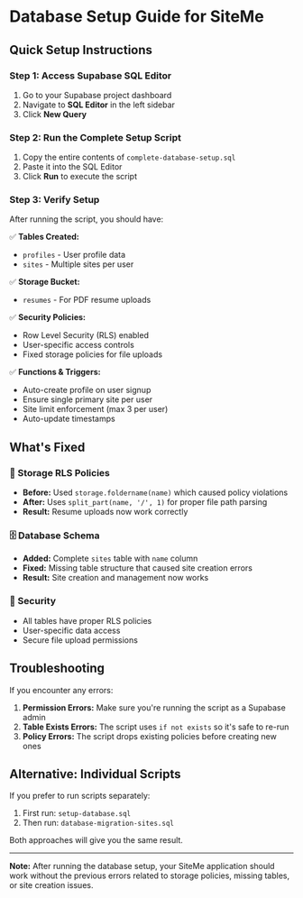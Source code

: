 # Database Setup Guide for SiteMe

## Quick Setup Instructions

### Step 1: Access Supabase SQL Editor

1. Go to your Supabase project dashboard
2. Navigate to **SQL Editor** in the left sidebar
3. Click **New Query**

### Step 2: Run the Complete Setup Script

1. Copy the entire contents of `complete-database-setup.sql`
2. Paste it into the SQL Editor
3. Click **Run** to execute the script

### Step 3: Verify Setup

After running the script, you should have:

✅ **Tables Created:**

- `profiles` - User profile data
- `sites` - Multiple sites per user

✅ **Storage Bucket:**

- `resumes` - For PDF resume uploads

✅ **Security Policies:**

- Row Level Security (RLS) enabled
- User-specific access controls
- Fixed storage policies for file uploads

✅ **Functions & Triggers:**

- Auto-create profile on user signup
- Ensure single primary site per user
- Site limit enforcement (max 3 per user)
- Auto-update timestamps

## What's Fixed

### 🔧 Storage RLS Policies

- **Before:** Used `storage.foldername(name)` which caused policy violations
- **After:** Uses `split_part(name, '/', 1)` for proper file path parsing
- **Result:** Resume uploads now work correctly

### 🗄️ Database Schema

- **Added:** Complete `sites` table with `name` column
- **Fixed:** Missing table structure that caused site creation errors
- **Result:** Site creation and management now works

### 🔐 Security

- All tables have proper RLS policies
- User-specific data access
- Secure file upload permissions

## Troubleshooting

If you encounter any errors:

1. **Permission Errors:** Make sure you're running the script as a Supabase admin
2. **Table Exists Errors:** The script uses `if not exists` so it's safe to re-run
3. **Policy Errors:** The script drops existing policies before creating new ones

## Alternative: Individual Scripts

If you prefer to run scripts separately:

1. First run: `setup-database.sql`
2. Then run: `database-migration-sites.sql`

Both approaches will give you the same result.

---

**Note:** After running the database setup, your SiteMe application should work without the previous errors related to storage policies, missing tables, or site creation issues.
